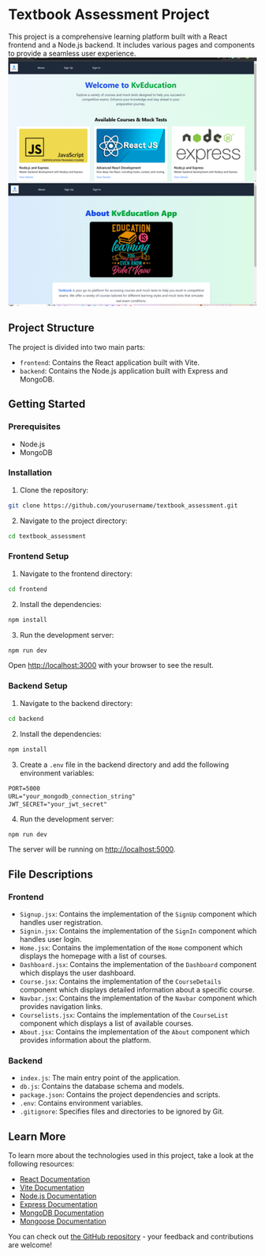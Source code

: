 # Textbook Assessment Project

This project is a comprehensive learning platform built with a React frontend and a Node.js backend. It includes various pages and components to provide a seamless user experience.
![Home Page](https://raw.githubusercontent.com/vipul-8840/textbook_assessment/main/frontend/public/kvimg.png)
![About Page](https://raw.githubusercontent.com/vipul-8840/textbook_assessment/main/frontend/public/aboutimg.png)

## Project Structure

The project is divided into two main parts:

- `frontend`: Contains the React application built with Vite.
- `backend`: Contains the Node.js application built with Express and MongoDB.

## Getting Started

### Prerequisites

- Node.js
- MongoDB

### Installation

1. Clone the repository:

```bash
git clone https://github.com/yourusername/textbook_assessment.git
```

2. Navigate to the project directory:

```bash
cd textbook_assessment
```

### Frontend Setup

1. Navigate to the frontend directory:

```bash
cd frontend
```

2. Install the dependencies:

```bash
npm install
```

3. Run the development server:

```bash
npm run dev
```

Open [http://localhost:3000](http://localhost:3000) with your browser to see the result.

### Backend Setup

1. Navigate to the backend directory:

```bash
cd backend
```

2. Install the dependencies:

```bash
npm install
```

3. Create a `.env` file in the backend directory and add the following environment variables:

```properties
PORT=5000
URL="your_mongodb_connection_string"
JWT_SECRET="your_jwt_secret"
```

4. Run the development server:

```bash
npm run dev
```

The server will be running on [http://localhost:5000](http://localhost:5000).

## File Descriptions

### Frontend

- `Signup.jsx`: Contains the implementation of the `SignUp` component which handles user registration.
- `Signin.jsx`: Contains the implementation of the `SignIn` component which handles user login.
- `Home.jsx`: Contains the implementation of the `Home` component which displays the homepage with a list of courses.
- `Dashboard.jsx`: Contains the implementation of the `Dashboard` component which displays the user dashboard.
- `Course.jsx`: Contains the implementation of the `CourseDetails` component which displays detailed information about a specific course.
- `Navbar.jsx`: Contains the implementation of the `Navbar` component which provides navigation links.
- `Courselists.jsx`: Contains the implementation of the `CourseList` component which displays a list of available courses.
- `About.jsx`: Contains the implementation of the `About` component which provides information about the platform.

### Backend

- `index.js`: The main entry point of the application.
- `db.js`: Contains the database schema and models.
- `package.json`: Contains the project dependencies and scripts.
- `.env`: Contains environment variables.
- `.gitignore`: Specifies files and directories to be ignored by Git.

## Learn More

To learn more about the technologies used in this project, take a look at the following resources:

- [React Documentation](https://reactjs.org/docs/getting-started.html)
- [Vite Documentation](https://vitejs.dev/guide/)
- [Node.js Documentation](https://nodejs.org/en/docs/)
- [Express Documentation](https://expressjs.com/)
- [MongoDB Documentation](https://docs.mongodb.com/)
- [Mongoose Documentation](https://mongoosejs.com/docs/)

You can check out [the GitHub repository](https://github.com/yourusername/textbook_assessment) - your feedback and contributions are welcome!

